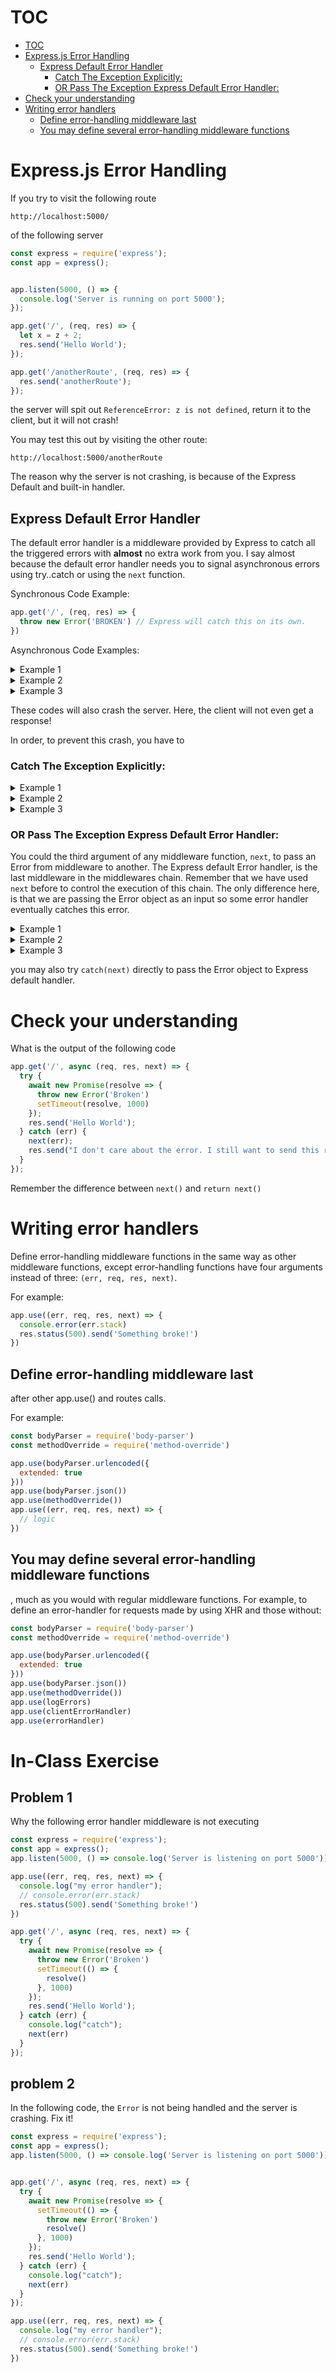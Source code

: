 # TOC
- [TOC](#toc)
- [Express.js Error Handling](#expressjs-error-handling)
  * [Express Default Error Handler](#express-default-error-handler)
    + [Catch The Exception Explicitly:](#catch-the-exception-explicitly-)
    + [OR Pass The Exception Express Default Error Handler:](#or-pass-the-exception-express-default-error-handler-)
- [Check your understanding](#check-your-understanding)
- [Writing error handlers](#writing-error-handlers)
  * [Define error-handling middleware last](#define-error-handling-middleware-last)
  * [You may define several error-handling middleware functions](#you-may-define-several-error-handling-middleware-functions)


# Express.js Error Handling

If you try to visit the following route 

```
http://localhost:5000/
```
of the following server


```js
const express = require('express');
const app = express();


app.listen(5000, () => {
  console.log('Server is running on port 5000');
});

app.get('/', (req, res) => {
  let x = z + 2;
  res.send('Hello World');
});

app.get('/anotherRoute', (req, res) => {
  res.send('anotherRoute');
});
```
the server will spit out `ReferenceError: z is not defined`, return it to the client, but it will not crash!

You may test this out by visiting the other route:

```
http://localhost:5000/anotherRoute
```

The reason why the server is not crashing, is because of the Express Default and built-in handler.

## Express Default Error Handler
The default error handler is a middleware provided by Express to catch all the triggered errors with **almost** no extra work from you. I say almost because the default error handler needs you to signal asynchronous errors using try..catch or using the `next` function.

Synchronous Code Example:
```js
app.get('/', (req, res) => {
  throw new Error('BROKEN') // Express will catch this on its own.
})
```

Asynchronous Code Examples:

<details>
<summary>
Example 1
</summary>

```js
app.get('/', (req, res) => {
  setTimeout(() => {
    throw new Error('BROKEN')     // This will crash the server
                                  // Express will not catch this on its own.
                                  // Client won't be able to send subsequent requests!
  }, 1000);
  res.send('Hello World');
});
```

</details>




<details>
<summary>
Example 2
</summary>

```js
app.get('/', async (req, res) => {
  let aPromise = new Promise(resolve => {
    throw new Error('Broken')
    setTimeout(resolve, 1000)
  });

  aPromise.then(() => {
    res.send('Hello World');
  })
});
```

</details>



<details>
<summary>
Example 3
</summary>

<!-- ```js

app.get('/', async (req, res) => {
  await new Promise(resolve => {
    throw new Error('Broken')
    setTimeout(resolve, 1000)
  });
  res.send('Hello World');
});
``` -->

```js
app.get('/', async (req, res) => {
  await new Promise(resolve => {
    setTimeout(() => {
      throw new Error('Broken')
      resolve()
    }, 1000)
  });
  res.send('Hello World');
});
```

</details>



These codes will also crash the server. Here, the client will not even get a response!


In order, to prevent this crash, you have to 

### Catch The Exception Explicitly:
<details>
<summary>
Example 1
</summary>

```js
app.get('/', (req, res) => {
  setTimeout(() => {
    try {
      throw new Error('BROKEN')     // This will crash the server
      // Express will not catch this on its own.
      // Client won't be able to send subsequent requests!
      res.send('Hello World');
    } catch (error) {
      res.send('Error');
    }
  }, 1000);
});
```
</details>


<details>
<summary>
Example 2
</summary>


```js
app.get('/', async (req, res) => {
  let aPromise = new Promise(resolve => {
    throw new Error('Broken')
    setTimeout(resolve, 1000)
  });

  aPromise.then(() => {
    res.send('Hello World');
  }).catch((err) =>
    res.send('Error'))
});

```
</details>



<details>
<summary>
Example 3
</summary>

```js
app.get('/', async (req, res) => {
  try {
    await new Promise(resolve => {
      throw new Error('Broken')
      setTimeout(resolve, 1000)
    });
    res.send('Hello World');
  } catch {
    res.send('Error');
  }
});
```
</details>




### OR Pass The Exception Express Default Error Handler:
You could the third argument of any middleware function, `next`, to pass an Error from middleware to another. The Express default Error handler, is the last middleware in the middlewares chain. Remember that we have used `next` before to control the execution of this chain. The only difference here, is that we are passing the Error object as an input so some error handler eventually catches this error. 



<details>
<summary>
Example 1
</summary>

```js
app.get('/', (req, res, next) => {
  setTimeout(() => {
    try {
      throw new Error('BROKEN')     // This will crash the server
      // Express will not catch this on its own.
      // Client won't be able to send subsequent requests!
      res.send('Hello World');
    } catch (error) {
      next(error)
    }
  }, 1000);
});
```
</details>


<details>
<summary>
Example 2
</summary>

```js
app.get('/', async (req, res, next) => {
  let aPromise = new Promise(resolve => {
    throw new Error('Broken')
    setTimeout(resolve, 1000)
  });

  aPromise.then(() => {
    res.send('Hello World');
  }).catch((err) =>
    // res.send('Error')
    next(err)
  )
});
```
</details>


<details>
<summary>
Example 3
</summary>

```js
app.get('/', async (req, res, next) => {
  try {
    await new Promise(resolve => {
      throw new Error('Broken')
      setTimeout(resolve, 1000)
    });
    res.send('Hello World');
  } catch (err) {
    // res.send('Error');
    next(err);
  }
});

```
</details>

you may also try `catch(next)` directly to pass the Error object to Express default handler.


# Check your understanding
What is the output of the following code

```js
app.get('/', async (req, res, next) => {
  try {
    await new Promise(resolve => {
      throw new Error('Broken')
      setTimeout(resolve, 1000)
    });
    res.send('Hello World');
  } catch (err) {
    next(err);
    res.send("I don't care about the error. I still want to send this response");
  }
});
```
Remember the difference between `next()` and `return next()`


# Writing error handlers
Define error-handling middleware functions in the same way as other middleware functions, except error-handling functions have four arguments instead of three: `(err, req, res, next)`. 

For example:
```js
app.use((err, req, res, next) => {
  console.error(err.stack)
  res.status(500).send('Something broke!')
})
```
## Define error-handling middleware last
after other app.use() and routes calls. 

For example:
```js
const bodyParser = require('body-parser')
const methodOverride = require('method-override')

app.use(bodyParser.urlencoded({
  extended: true
}))
app.use(bodyParser.json())
app.use(methodOverride())
app.use((err, req, res, next) => {
  // logic
})
```

## You may define several error-handling middleware functions
, much as you would with regular middleware functions. For example, to define an error-handler for requests made by using XHR and those without:

```js
const bodyParser = require('body-parser')
const methodOverride = require('method-override')

app.use(bodyParser.urlencoded({
  extended: true
}))
app.use(bodyParser.json())
app.use(methodOverride())
app.use(logErrors)
app.use(clientErrorHandler)
app.use(errorHandler)

```

# In-Class Exercise
## Problem 1 
Why the following error handler middleware is not executing 

```js
const express = require('express');
const app = express();
app.listen(5000, () => console.log('Server is listening on port 5000'));

app.use((err, req, res, next) => {
  console.log("my error handler");
  // console.error(err.stack)
  res.status(500).send('Something broke!')
})

app.get('/', async (req, res, next) => {
  try {
    await new Promise(resolve => {
      throw new Error('Broken')
      setTimeout(() => {
        resolve()
      }, 1000)
    });
    res.send('Hello World');
  } catch (err) {
    console.log("catch");
    next(err)
  }
});
```

## problem 2
In the following code, the `Error` is not being handled and the server is crashing. Fix it!

```js
const express = require('express');
const app = express();
app.listen(5000, () => console.log('Server is listening on port 5000'));


app.get('/', async (req, res, next) => {
  try {
    await new Promise(resolve => {
      setTimeout(() => {
        throw new Error('Broken')
        resolve()
      }, 1000)
    });
    res.send('Hello World');
  } catch (err) {
    console.log("catch");
    next(err)
  }
});

app.use((err, req, res, next) => {
  console.log("my error handler");
  // console.error(err.stack)
  res.status(500).send('Something broke!')
})

```


